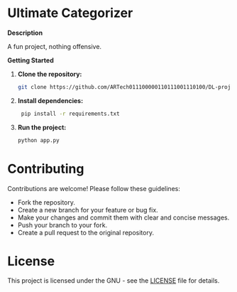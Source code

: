 # Ultimate Categorizer

**Description**

A fun project, nothing offensive.

**Getting Started**

1. **Clone the repository:**
   ```bash
   git clone https://github.com/ARTech011100000110111001110100/DL-project.git
2. **Install dependencies:**

   ```bash
    pip install -r requirements.txt 
3. **Run the project:**
    ```bash
    python app.py 
# Contributing

Contributions are welcome! Please follow these guidelines:

* Fork the repository.
* Create a new branch for your feature or bug fix.   
* Make your changes and commit them with clear and concise messages.
* Push your branch to your fork.
* Create a pull request to the original repository.   

# License

This project is licensed under the GNU - see the [LICENSE](License) file for details.
